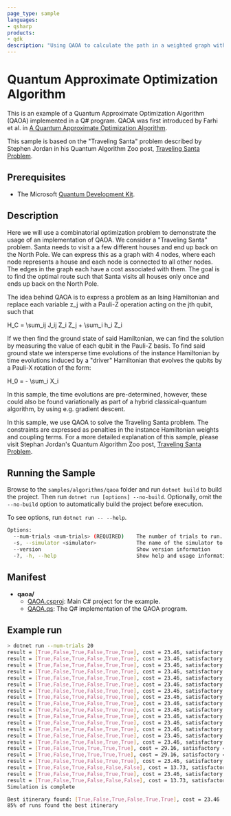 ```yaml
---
page_type: sample
languages:
- qsharp
products:
- qdk
description: "Using QAOA to calculate the path in a weighted graph with the smallest cost"
---
```


# Quantum Approximate Optimization Algorithm

This is an example of a Quantum Approximate Optimization Algorithm (QAOA) implemented in a Q# program. QAOA was first introduced by Farhi et al. in [A Quantum Approximate Optimization Algorithm](https://arxiv.org/abs/1411.4028).

This sample is based on the "Traveling Santa" problem described by Stephen Jordan in his Quantum Algorithm Zoo post, [Traveling Santa Problem](http://quantumalgorithmzoo.org/traveling_santa/).

## Prerequisites

- The Microsoft [Quantum Development Kit](https://docs.microsoft.com/quantum/install-guide/).

## Description

Here we will use a combinatorial optimization problem to demonstrate the usage of an implementation of QAOA. We consider a "Traveling Santa" problem. Santa needs to visit a a few different houses and end up back on the North Pole. We can express this as a graph with 4 nodes, where each node represents a house and each node is connected to all other nodes. The edges in the graph each have a cost associated with them. The goal is to find the optimal route such that Santa visits all houses only once and ends up back on the North Pole.

The idea behind QAOA is to express a problem as an Ising Hamiltonian and replace each variable z_j with a Pauli-Z operation acting on the jth qubit, such that

H_C = \sum_ij J_ij Z_i Z_j + \sum_i h_i Z_i

If we then find the ground state of said Hamiltonian, we can find the solution by measuring the value of each qubit in the Pauli-Z basis. To find said ground state we intersperse time evolutions of the instance Hamiltonian by time evolutions induced by a "driver" Hamiltonian that evolves the qubits by a Pauli-X rotation of the form:

H_0 = - \sum_i X_i

In this sample, the time evolutions are pre-determined, however, these could also be found variationally as part of a hybrid classical-quantum algorithm, by using e.g. gradient descent.

In this sample, we use QAOA to solve the Traveling Santa problem. The constraints are expressed as penalties in the instance Hamiltonian weights and coupling terms. For a more detailed explanation of this sample, please visit Stephan Jordan's Quantum Algorithm Zoo post, [Traveling Santa Problem](http://quantumalgorithmzoo.org/traveling_santa/).

## Running the Sample

Browse to the `samples/algorithms/qaoa` folder and run `dotnet build` to build the project. Then run `dotnet run [options] --no-build`. Optionally, omit the `--no-build` option to automatically build the project before execution.

To see options, run `dotnet run -- --help`.

```bash
Options:
  --num-trials <num-trials> (REQUIRED)    The number of trials to run.
  -s, --simulator <simulator>             The name of the simulator to use.
  --version                               Show version information
  -?, -h, --help                          Show help and usage information
```

## Manifest

- **qaoa/**
  - [QAOA.csproj](./QAOA.csproj): Main C# project for the example.
  - [QAOA.qs](./QAOA.qs): The Q# implementation of the QAOA program.

## Example run

```bash
> dotnet run --num-trials 20
result = [True,False,True,False,True,True], cost = 23.46, satisfactory = True
result = [True,False,True,False,True,True], cost = 23.46, satisfactory = True
result = [True,False,True,False,True,True], cost = 23.46, satisfactory = True
result = [True,False,True,False,True,True], cost = 23.46, satisfactory = True
result = [True,False,True,False,True,True], cost = 23.46, satisfactory = True
result = [True,False,True,False,True,True], cost = 23.46, satisfactory = True
result = [True,False,True,False,True,True], cost = 23.46, satisfactory = True
result = [True,False,True,False,True,True], cost = 23.46, satisfactory = True
result = [True,False,True,False,True,True], cost = 23.46, satisfactory = True
result = [True,False,True,False,True,True], cost = 23.46, satisfactory = True
result = [True,False,True,False,True,True], cost = 23.46, satisfactory = True
result = [True,False,True,False,True,True], cost = 23.46, satisfactory = True
result = [True,False,True,False,True,True], cost = 23.46, satisfactory = True
result = [True,False,True,False,True,True], cost = 23.46, satisfactory = True
result = [True,False,True,False,True,True], cost = 23.46, satisfactory = True
result = [True,False,True,True,True,True], cost = 29.16, satisfactory = False
result = [True,False,True,True,True,True], cost = 29.16, satisfactory = False
result = [True,False,True,False,True,True], cost = 23.46, satisfactory = True
result = [True,False,True,False,False,False], cost = 13.73, satisfactory = False
result = [True,False,True,False,True,True], cost = 23.46, satisfactory = True
result = [True,False,True,False,False,False], cost = 13.73, satisfactory = False
Simulation is complete

Best itinerary found: [True,False,True,False,True,True], cost = 23.46
85% of runs found the best itinerary
```
